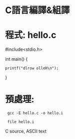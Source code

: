 # C語言編譯&組譯

# 程式: hello.c

#include<stdio.h>
 
int main()
{

    printf("dlrow olleH\n");
    
}

# 預處理:

```
 gcc -E hello.c -o hello.i
```
``` 
 file hello.i
```
C source, ASCII text
